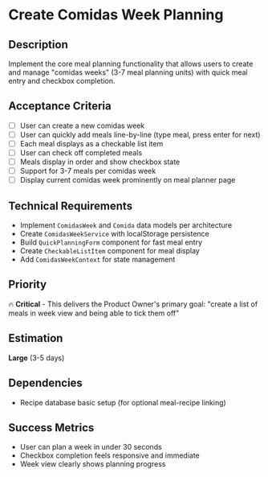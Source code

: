 # Create Comidas Week Planning

## Description
Implement the core meal planning functionality that allows users to create and manage "comidas weeks" (3-7 meal planning units) with quick meal entry and checkbox completion.

## Acceptance Criteria
- [ ] User can create a new comidas week
- [ ] User can quickly add meals line-by-line (type meal, press enter for next)
- [ ] Each meal displays as a checkable list item
- [ ] User can check off completed meals
- [ ] Meals display in order and show checkbox state
- [ ] Support for 3-7 meals per comidas week
- [ ] Display current comidas week prominently on meal planner page

## Technical Requirements
- Implement `ComidasWeek` and `Comida` data models per architecture
- Create `ComidasWeekService` with localStorage persistence
- Build `QuickPlanningForm` component for fast meal entry
- Create `CheckableListItem` component for meal display
- Add `ComidasWeekContext` for state management

## Priority
🔥 **Critical** - This delivers the Product Owner's primary goal: "create a list of meals in week view and being able to tick them off"

## Estimation
**Large** (3-5 days)

## Dependencies
- Recipe database basic setup (for optional meal-recipe linking)

## Success Metrics
- User can plan a week in under 30 seconds
- Checkbox completion feels responsive and immediate
- Week view clearly shows planning progress